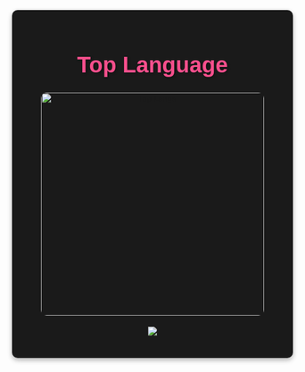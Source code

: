 <div align="center" style="background-color: #1a1a1a; padding: 20px; border-radius: 10px; max-width: 600px; margin: auto; box-shadow: 0 4px 8px rgba(0, 0, 0, 0.3);">

  <h1 style="color:F74F8C; font-family: Verdana, sans-serif; font-size: 2.5rem; text-shadow: 2px 2px 4px rgba(0, 0, 0, 0.3);">
    Top Language
  </h1>

  <img src="https://github-readme-stats.vercel.app/api/top-langs/?username=1337DaKL&layout=donut&theme=radical&title_color=E74777&text_color=000000" alt="Top Langs" width="400" style="border: 2px ; border-radius: 10px;">

  <div style="
  width: 100%;
  display: flex;
  justify-content: center;
  align-items: center;
  gap: 20px;
  padding: 20px;
  box-sizing: border-box;
  ">
  <img src="https://i.pinimg.com/originals/71/f1/a9/71f1a93b6932fffc6a4e8bd43dab7f39.gif"  />
  </div>
  
</div>



